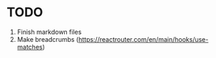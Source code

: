 # TODO
1. Finish markdown files
2. Make breadcrumbs (https://reactrouter.com/en/main/hooks/use-matches)